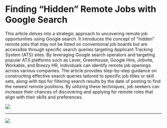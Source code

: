 # Finding “Hidden” Remote Jobs with Google Search

This article delves into a strategic approach to uncovering remote job opportunities using Google search. It introduces the concept of "hidden" remote jobs that may not be listed on conventional job boards but are accessible through specific search queries targeting Applicant Tracking System (ATS) sites. By leveraging Google search operators and targeting popular ATS platforms such as Lever, Greenhouse, Google Hire, Jobvite, Workable, and Breezy HR, individuals can identify remote job openings across various companies. The article provides step-by-step guidance on constructing effective search queries tailored to specific job titles or skill sets, along with tips for filtering search results by the date of posting to find the newest remote positions. By utilizing these techniques, job seekers can increase their chances of discovering and applying for remote roles that align with their skills and preferences.

![](https://miro.medium.com/v2/resize:fit:828/format:webp/0*iE8MjdOs4mNye_cK.png)

---

![](https://miro.medium.com/v2/resize:fit:828/format:webp/0*jdx2l9uLv8-EfMie.png)
